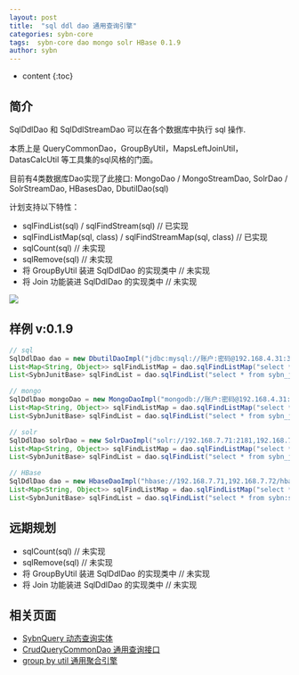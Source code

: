 ```yaml
---
layout: post
title:  "sql ddl dao 通用查询引擎"
categories: sybn-core
tags:  sybn-core dao mongo solr HBase 0.1.9
author: sybn
---
```


* content
{:toc}

## 简介
SqlDdlDao 和 SqlDdlStreamDao 可以在各个数据库中执行 sql 操作.

本质上是 QueryCommonDao，GroupByUtil，MapsLeftJoinUtil，DatasCalcUtil 等工具集的sql风格的门面。

目前有4类数据库Dao实现了此接口: MongoDao / MongoStreamDao, SolrDao / SolrStreamDao, HBasesDao, DbutilDao(sql)

计划支持以下特性：
- sqlFindList(sql) / sqlFindStream(sql) // 已实现
- sqlFindListMap(sql, class) / sqlFindStreamMap(sql, class) // 已实现
- sqlCount(sql) // 未实现
- sqlRemove(sql) // 未实现
- 将 GroupByUtil 装进 SqlDdlDao 的实现类中 // 未实现
- 将 Join 功能装进 SqlDdlDao 的实现类中 // 未实现

![]({{site.baseurl}}/images/sql_ddl_dao.png)



## 样例 v:0.1.9
```java
// sql
SqlDdlDao dao = new DbutilDaoImpl("jdbc:mysql://账户:密码@192.168.4.31:3306,192.168.4.32:3306/test");
List<Map<String, Object>> sqlFindListMap = dao.sqlFindListMap("select * from sybn_junit_base where day between '2018-03-20' and '2018-03-21'");
List<SybnJunitBase> sqlFindList = dao.sqlFindList("select * from sybn_junit_base where day between '2018-03-20' and '2018-03-21'", SybnJunitBase.class);

// mongo
SqlDdlDao mongoDao = new MongoDaoImpl("mongodb://账户:密码@192.168.4.31:27017,192.168.4.32:27017/test");
List<Map<String, Object>> sqlFindListMap = dao.sqlFindListMap("select * from sybn_junit_base where day between '2018-03-20' and '2018-03-21'");
List<SybnJunitBase> sqlFindList = dao.sqlFindList("select * from sybn_junit_base where day between '2018-03-20' and '2018-03-21'", SybnJunitBase.class);

// solr
SqlDdlDao solrDao = new SolrDaoImpl("solr://192.168.7.71:2181,192.168.7.72:2181/solr");
List<Map<String, Object>> sqlFindListMap = dao.sqlFindListMap("select * from sybn_junit_base where id between '2018-03-20' and '2018-03-21'");
List<SybnJunitBase> sqlFindList = dao.sqlFindList("select * from sybn_junit_base where id between '2018-03-20' and '2018-03-21'", SybnJunitBase.class);

// HBase
SqlDdlDao dao = new HbaseDaoImpl("hbase://192.168.7.71,192.168.7.72/hbase-unsecure");
List<Map<String, Object>> sqlFindListMap = dao.sqlFindListMap("select * from sybn:sybn_junit_base where id between '2018-03-20' and '2018-03-21'");
List<SybnJunitBase> sqlFindList = dao.sqlFindList("select * from sybn:sybn_junit_base where id between '2018-03-20' and '2018-03-21'", SybnJunitBase.class);
```

## 远期规划
- sqlCount(sql) // 未实现
- sqlRemove(sql) // 未实现
- 将 GroupByUtil 装进 SqlDdlDao 的实现类中 // 未实现
- 将 Join 功能装进 SqlDdlDao 的实现类中 // 未实现

## 相关页面
- [SybnQuery 动态查询实体]({{site.baseurl}}/2018/03/28/sybn-query/)
- [CrudQueryCommonDao 通用查询接口]({{site.baseurl}}/2018/03/28/crud-query-common-dao/)
- [group by util 通用聚合引擎]({{site.baseurl}}/2018/04/12/group-by-util/)
